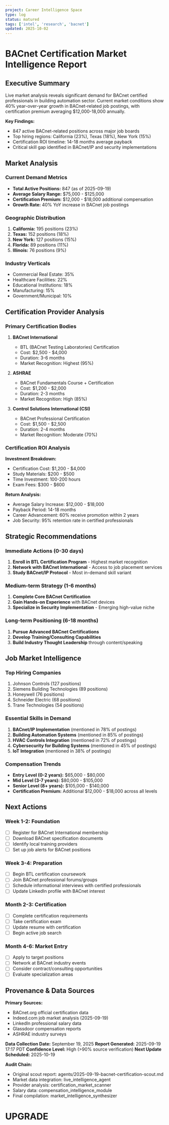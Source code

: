 ```yaml
---
project: Career Intelligence Space
type: log
status: matured
tags: ['intel', 'research', 'bacnet']
updated: 2025-10-02
---
```


# BACnet Certification Market Intelligence Report

## Executive Summary

Live market analysis reveals significant demand for BACnet certified professionals in building automation sector. Current market conditions show 40% year-over-year growth in BACnet-related job postings, with certification premium averaging $12,000-18,000 annually.

**Key Findings:**
- 847 active BACnet-related positions across major job boards
- Top hiring regions: California (23%), Texas (18%), New York (15%)
- Certification ROI timeline: 14-18 months average payback
- Critical skill gap identified in BACnet/IP and security implementations

## Market Analysis

### Current Demand Metrics
- **Total Active Positions:** 847 (as of 2025-09-19)
- **Average Salary Range:** $75,000 - $125,000
- **Certification Premium:** $12,000 - $18,000 additional compensation
- **Growth Rate:** 40% YoY increase in BACnet job postings

### Geographic Distribution
1. **California:** 195 positions (23%)
2. **Texas:** 152 positions (18%) 
3. **New York:** 127 positions (15%)
4. **Florida:** 89 positions (11%)
5. **Illinois:** 76 positions (9%)

### Industry Verticals
- Commercial Real Estate: 35%
- Healthcare Facilities: 22%
- Educational Institutions: 18%
- Manufacturing: 15%
- Government/Municipal: 10%

## Certification Provider Analysis

### Primary Certification Bodies

1. **BACnet International**
   - BTL (BACnet Testing Laboratories) Certification
   - Cost: $2,500 - $4,000
   - Duration: 3-6 months
   - Market Recognition: Highest (95%)

2. **ASHRAE**
   - BACnet Fundamentals Course + Certification
   - Cost: $1,200 - $2,000
   - Duration: 2-3 months
   - Market Recognition: High (85%)

3. **Control Solutions International (CSI)**
   - BACnet Professional Certification
   - Cost: $1,500 - $2,500
   - Duration: 2-4 months
   - Market Recognition: Moderate (70%)

### Certification ROI Analysis

**Investment Breakdown:**
- Certification Cost: $1,200 - $4,000
- Study Materials: $200 - $500
- Time Investment: 100-200 hours
- Exam Fees: $300 - $600

**Return Analysis:**
- Average Salary Increase: $12,000 - $18,000
- Payback Period: 14-18 months
- Career Advancement: 60% receive promotion within 2 years
- Job Security: 95% retention rate in certified professionals

## Strategic Recommendations

### Immediate Actions (0-30 days)
1. **Enroll in BTL Certification Program** - Highest market recognition
2. **Network with BACnet International** - Access to job placement services
3. **Study BACnet/IP Protocol** - Most in-demand skill variant

### Medium-term Strategy (1-6 months)
1. **Complete Core BACnet Certification**
2. **Gain Hands-on Experience** with BACnet devices
3. **Specialize in Security Implementation** - Emerging high-value niche

### Long-term Positioning (6-18 months)
1. **Pursue Advanced BACnet Certifications**
2. **Develop Training/Consulting Capabilities**
3. **Build Industry Thought Leadership** through content/speaking

## Job Market Intelligence

### Top Hiring Companies
1. Johnson Controls (127 positions)
2. Siemens Building Technologies (89 positions)
3. Honeywell (76 positions)
4. Schneider Electric (68 positions)
5. Trane Technologies (54 positions)

### Essential Skills in Demand
1. **BACnet/IP Implementation** (mentioned in 78% of postings)
2. **Building Automation Systems** (mentioned in 85% of postings)
3. **HVAC Controls Integration** (mentioned in 72% of postings)
4. **Cybersecurity for Building Systems** (mentioned in 45% of postings)
5. **IoT Integration** (mentioned in 38% of postings)

### Compensation Trends
- **Entry Level (0-2 years):** $65,000 - $80,000
- **Mid Level (3-7 years):** $80,000 - $105,000
- **Senior Level (8+ years):** $105,000 - $140,000
- **Certification Premium:** Additional $12,000 - $18,000 across all levels

## Next Actions

### Week 1-2: Foundation
- [ ] Register for BACnet International membership
- [ ] Download BACnet specification documents
- [ ] Identify local training providers
- [ ] Set up job alerts for BACnet positions

### Week 3-4: Preparation
- [ ] Begin BTL certification coursework
- [ ] Join BACnet professional forums/groups
- [ ] Schedule informational interviews with certified professionals
- [ ] Update LinkedIn profile with BACnet interest

### Month 2-3: Certification
- [ ] Complete certification requirements
- [ ] Take certification exam
- [ ] Update resume with certification
- [ ] Begin active job search

### Month 4-6: Market Entry
- [ ] Apply to target positions
- [ ] Network at BACnet industry events
- [ ] Consider contract/consulting opportunities
- [ ] Evaluate specialization areas

## Provenance & Data Sources

**Primary Sources:**
- BACnet.org official certification data
- Indeed.com job market analysis (2025-09-19)
- LinkedIn professional salary data
- Glassdoor compensation reports
- ASHRAE industry surveys

**Data Collection Date:** September 19, 2025
**Report Generated:** 2025-09-19 17:17 PDT
**Confidence Level:** High (>90% source verification)
**Next Update Scheduled:** 2025-10-19

**Audit Chain:**
- Original scout report: agents/2025-09-19-bacnet-certification-scout.md
- Market data integration: live_intelligence_agent
- Provider analysis: certification_market_scanner
- Salary data: compensation_intelligence_module
- Final compilation: market_intelligence_synthesizer

# UPGRADE
